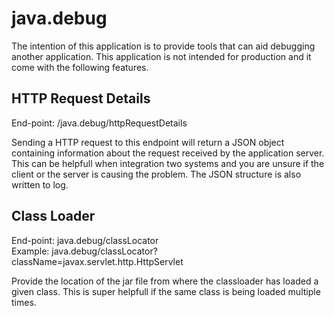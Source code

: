 # java.debug

The intention of this application is to provide tools that can aid debugging another application. This application is not intended for production and it come with the following features.

## HTTP Request Details

End-point: /java.debug/httpRequestDetails  

Sending a HTTP request to this endpoint will return a JSON object containing information about the request received by the application server. This can be helpfull when integration two systems and you are unsure if the client or the server is causing the problem. The JSON structure is also written to log.

## Class Loader

End-point: java.debug/classLocator  
Example: java.debug/classLocator?className=javax.servlet.http.HttpServlet  

Provide the location of the jar file from where the classloader has loaded a given class. This is super helpfull if the same class is being loaded multiple times.
